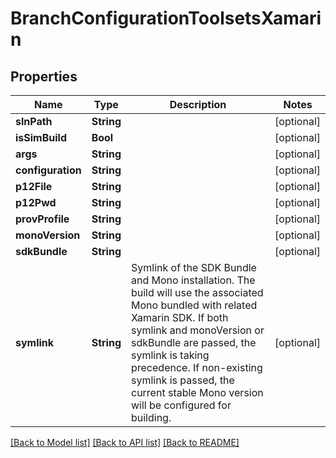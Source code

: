 # BranchConfigurationToolsetsXamarin

## Properties
Name | Type | Description | Notes
------------ | ------------- | ------------- | -------------
**slnPath** | **String** |  | [optional] 
**isSimBuild** | **Bool** |  | [optional] 
**args** | **String** |  | [optional] 
**configuration** | **String** |  | [optional] 
**p12File** | **String** |  | [optional] 
**p12Pwd** | **String** |  | [optional] 
**provProfile** | **String** |  | [optional] 
**monoVersion** | **String** |  | [optional] 
**sdkBundle** | **String** |  | [optional] 
**symlink** | **String** | Symlink of the SDK Bundle and Mono installation. The build will use the associated Mono bundled with related Xamarin SDK. If both symlink and monoVersion or sdkBundle are passed, the symlink is taking precedence. If non-existing symlink is passed, the current stable Mono version will be configured for building.  | [optional] 

[[Back to Model list]](../README.md#documentation-for-models) [[Back to API list]](../README.md#documentation-for-api-endpoints) [[Back to README]](../README.md)


